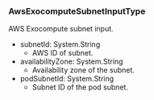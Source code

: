 ### AwsExocomputeSubnetInputType
AWS Exocompute subnet input.

- subnetId: System.String
  - AWS ID of subnet.
- availabilityZone: System.String
  - Availability zone of the subnet.
- podSubnetId: System.String
  - Subnet ID of the pod subnet.
